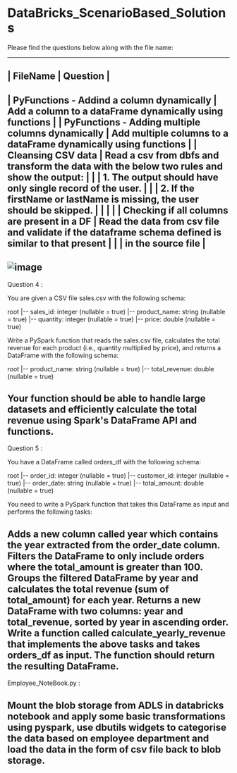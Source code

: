 # DataBricks_ScenarioBased_Solutions

Please find the questions below along with the file name:

----------------------------------------------------------------------------------------------------------------------------------------------------------------
| FileName	                                          | Question                                                                                               |
----------------------------------------------------------------------------------------------------------------------------------------------------------------
| PyFunctions - Addind a column dynamically	          | Add a column to a dataFrame dynamically using functions                                                |
| PyFunctions - Adding multiple columns dynamically   |	Add multiple columns to a dataFrame dynamically using functions                                        |
| Cleansing CSV data	                                | Read a csv from dbfs and transform the data with the below two rules and show the output:              |
|                                                     | 1. The output should have only single record of the user.                                              |
|                                                     | 2. If the firstName or lastName is missing, the user should be skipped.                                |
|                                                     |                                                                                                        |
| Checking if all columns are present in a DF	        | Read the data from csv file and validate if the dataframe schema defined is similar to that present    |
|                                                     | in the source file                                                                                     |
----------------------------------------------------------------------------------------------------------------------------------------------------------------

![image](https://user-images.githubusercontent.com/48563516/230334942-ce601622-3e9f-489f-8ac6-40aa2c6256bb.png)
--------------------------------------------------------------------------------------------------------------------------------------------------------------------
Question 4 : 

You are given a CSV file sales.csv with the following schema:

root
 |-- sales_id: integer (nullable = true)
 |-- product_name: string (nullable = true)
 |-- quantity: integer (nullable = true)
 |-- price: double (nullable = true)

Write a PySpark function that reads the sales.csv file, calculates the total revenue for each product (i.e., quantity multiplied by price), and returns a DataFrame with the following schema:

root
 |-- product_name: string (nullable = true)
 |-- total_revenue: double (nullable = true)

Your function should be able to handle large datasets and efficiently calculate the total revenue using Spark's DataFrame API and functions.
--------------------------------------------------------------------------------------------------------------------------------------------------------------------
Question 5 :

You have a DataFrame called orders_df with the following schema:

root
 |-- order_id: integer (nullable = true)
 |-- customer_id: integer (nullable = true)
 |-- order_date: string (nullable = true)
 |-- total_amount: double (nullable = true)

You need to write a PySpark function that takes this DataFrame as input and performs the following tasks:

Adds a new column called year which contains the year extracted from the order_date column.
Filters the DataFrame to only include orders where the total_amount is greater than 100.
Groups the filtered DataFrame by year and calculates the total revenue (sum of total_amount) for each year.
Returns a new DataFrame with two columns: year and total_revenue, sorted by year in ascending order.
Write a function called calculate_yearly_revenue that implements the above tasks and takes orders_df as input. The function should return the resulting DataFrame.
---------------------------------------------------------------------------------------------------------------------------------------------------------------------------
Employee_NoteBook.py :

Mount the blob storage from ADLS in databricks notebook and apply some basic transformations using pyspark, use dbutils widgets to categorise the data based on employee department and load the data in the form of csv file back to blob storage.
----------------------------------------------------------------------------------------------------------------------------------------------------------------------------
